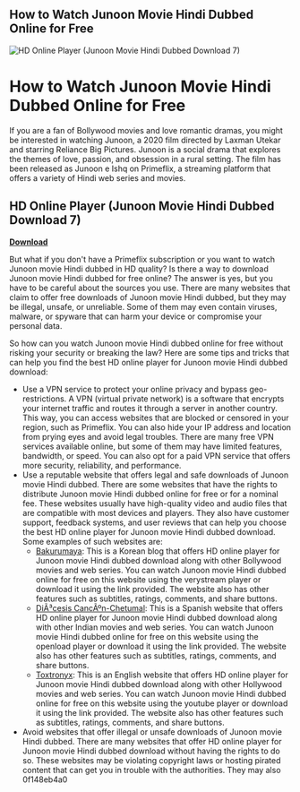 ## How to Watch Junoon Movie Hindi Dubbed Online for Free

 
![HD Online Player (Junoon Movie Hindi Dubbed Download 7)](https://encrypted-tbn1.gstatic.com/images?q=tbn:ANd9GcThdnB39Z1LuYcOGqqnF9gfigrXHSbfQOuVxVxwwmIxLsdejTZbxh1T5GU)

 
# How to Watch Junoon Movie Hindi Dubbed Online for Free
  
If you are a fan of Bollywood movies and love romantic dramas, you might be interested in watching Junoon, a 2020 film directed by Laxman Utekar and starring Reliance Big Pictures. Junoon is a social drama that explores the themes of love, passion, and obsession in a rural setting. The film has been released as Junoon e Ishq on Primeflix, a streaming platform that offers a variety of Hindi web series and movies.
 
## HD Online Player (Junoon Movie Hindi Dubbed Download 7)


[**Download**](https://www.google.com/url?q=https%3A%2F%2Fbytlly.com%2F2tLnrP&sa=D&sntz=1&usg=AOvVaw18cBA2CR_z1zZAlt09PMOz)

  
But what if you don't have a Primeflix subscription or you want to watch Junoon movie Hindi dubbed in HD quality? Is there a way to download Junoon movie Hindi dubbed for free online? The answer is yes, but you have to be careful about the sources you use. There are many websites that claim to offer free downloads of Junoon movie Hindi dubbed, but they may be illegal, unsafe, or unreliable. Some of them may even contain viruses, malware, or spyware that can harm your device or compromise your personal data.
  
So how can you watch Junoon movie Hindi dubbed online for free without risking your security or breaking the law? Here are some tips and tricks that can help you find the best HD online player for Junoon movie Hindi dubbed download:
  
- Use a VPN service to protect your online privacy and bypass geo-restrictions. A VPN (virtual private network) is a software that encrypts your internet traffic and routes it through a server in another country. This way, you can access websites that are blocked or censored in your region, such as Primeflix. You can also hide your IP address and location from prying eyes and avoid legal troubles. There are many free VPN services available online, but some of them may have limited features, bandwidth, or speed. You can also opt for a paid VPN service that offers more security, reliability, and performance.
- Use a reputable website that offers legal and safe downloads of Junoon movie Hindi dubbed. There are some websites that have the rights to distribute Junoon movie Hindi dubbed online for free or for a nominal fee. These websites usually have high-quality video and audio files that are compatible with most devices and players. They also have customer support, feedback systems, and user reviews that can help you choose the best HD online player for Junoon movie Hindi dubbed download. Some examples of such websites are:
    - [Bakurumaya](https://bakurumaya.tistory.com/59): This is a Korean blog that offers HD online player for Junoon movie Hindi dubbed download along with other Bollywood movies and web series. You can watch Junoon movie Hindi dubbed online for free on this website using the verystream player or download it using the link provided. The website also has other features such as subtitles, ratings, comments, and share buttons.
    - [DiÃ³cesis CancÃºn-Chetumal](https://www.diocesiscancunchetumal.org/forum/apostoles-de-la-palabra/hd-online-player-junoon-movie-hindi-dubbed-download-7): This is a Spanish website that offers HD online player for Junoon movie Hindi dubbed download along with other Indian movies and web series. You can watch Junoon movie Hindi dubbed online for free on this website using the openload player or download it using the link provided. The website also has other features such as subtitles, ratings, comments, and share buttons.
    - [Toxtronyx](https://toxtronyx.com/?p=11595): This is an English website that offers HD online player for Junoon movie Hindi dubbed download along with other Hollywood movies and web series. You can watch Junoon movie Hindi dubbed online for free on this website using the youtube player or download it using the link provided. The website also has other features such as subtitles, ratings, comments, and share buttons.
- Avoid websites that offer illegal or unsafe downloads of Junoon movie Hindi dubbed. There are many websites that offer HD online player for Junoon movie Hindi dubbed download without having the rights to do so. These websites may be violating copyright laws or hosting pirated content that can get you in trouble with the authorities. They may also 0f148eb4a0
